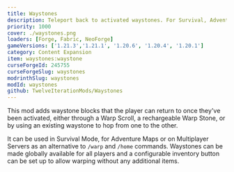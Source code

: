 ```yaml
---
title: Waystones
description: Teleport back to activated waystones. For Survival, Adventure or Server Hubs.
priority: 1000
cover: ./waystones.png
loaders: [Forge, Fabric, NeoForge]
gameVersions: ['1.21.3','1.21.1', '1.20.6', '1.20.4', '1.20.1']
category: Content Expansion
item: waystones:waystone
curseForgeId: 245755
curseForgeSlug: waystones
modrinthSlug: waystones
modId: waystones
github: TwelveIterationMods/Waystones
---
```


This mod adds waystone blocks that the player can return to once they've been activated, either through a Warp Scroll, a rechargeable Warp Stone, or by using an existing waystone to hop from one to the other.

It can be used in Survival Mode, for Adventure Maps or on Multiplayer Servers as an alternative to `/warp` and `/home` commands. Waystones can be made globally available for all players and a configurable inventory button can be set up to allow warping without any additional items.
